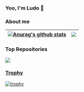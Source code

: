 ### Yoo, I'm Ludo 👋

### About me

| <a href="https://github.com/LudoArt/github-readme-stats"><img align="center" src="https://github-readme-stats.vercel.app/api?username=LudoArt&show_icons=true&include_all_commits=true&theme=buefy&hide_border=true" alt="Anurag's github stats" /></a> | <a href="https://github.com/LudoArt/github-readme-stats"><img align="center" src="https://github-readme-stats.vercel.app/api/top-langs/?username=LudoArt&layout=compact&theme=buefy&hide_border=true" /></a> |
| ------------- | ------------- |

### Top Repositories

<a href="https://github.com/LudoArt/LudoArt.github.io">
  <img align="center" src="https://github-readme-stats.vercel.app/api/pin/?username=LudoArt&repo=LudoArt.github.io&theme=buefy" />
</a>
<a href="https://github.com/anuraghazra/anuraghazra.github.io">

### Trophy

[![trophy](https://github-profile-trophy.vercel.app/?username=LudoArt)](https://github.com/LudoArt/LudoArt.github.io)
